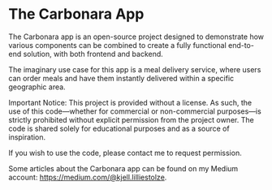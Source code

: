 # The Carbonara App

The Carbonara app is an open-source project designed to demonstrate how various components can be combined to create a fully functional end-to-end solution, with both frontend and backend.

The imaginary use case for this app is a meal delivery service, where users can order meals and have them instantly delivered within a specific geographic area.

Important Notice:
This project is provided without a license. As such, the use of this code—whether for commercial or non-commercial purposes—is strictly prohibited without explicit permission from the project owner. The code is shared solely for educational purposes and as a source of inspiration.

If you wish to use the code, please contact me to request permission.

Some articles about the Carbonara app can be found on my Medium account: https://medium.com/@kjell.lilliestolze.
